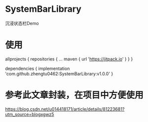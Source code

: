 # SystemBarLibrary
沉浸状态栏Demo

# 使用
allprojects {
		repositories {
			... 
			maven { url 'https://jitpack.io' }
		}
	}


dependencies {
	    implementation 'com.github.zhengtu0462:SystemBarLibrary:v1.0.0'
	}
# 参考此文章封装，在项目中方便使用
https://blog.csdn.net/u014418171/article/details/81223681?utm_source=blogxgwz5
